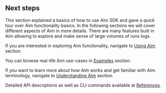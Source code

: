 ## Next steps

This section explained a basics of how to use Aim SDK and gave a quick tour over Aim functionality basics.
In the following sections we will cover different aspects of Aim in more details. 
There are many features built in Aim allowing to explore and make sense of large volumes of runs logs.

If you are interested in exploring Aim functionality, navigate to [Using Aim](../using/manage_runs.html) section.

You can browse real-life Aim use-cases in [Examples](../examples/images_explorer_gan.html) section.

If you want to learn more about how Aim works and get familiar with Aim
terminology, navigate to [Understanding Aim](../understanding/overview.html) section.

Detailed API descriptions as well as CLI commands available at [References](../refs/cli.html).
